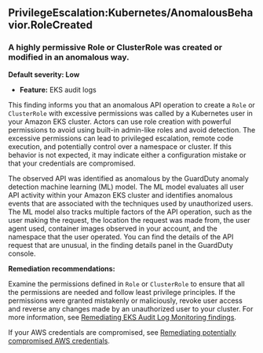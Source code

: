 PrivilegeEscalation:Kubernetes/AnomalousBehavior.RoleCreated
------------------------------------------------------------


### A highly permissive Role or ClusterRole was created or modified in an anomalous way.


**Default severity: Low**


 * **Feature:** EKS audit logs

This finding informs you that an anomalous API operation to create a `Role` or `ClusterRole` with excessive permissions was called by a Kubernetes user in your Amazon EKS cluster. Actors can use role creation with powerful permissions to avoid using built\-in admin\-like roles and avoid detection. The excessive permissions can lead to privileged escalation, remote code execution, and potentially control over a namespace or cluster. If this behavior is not expected, it may indicate either a configuration mistake or that your credentials are compromised. 


The observed API was identified as anomalous by the GuardDuty anomaly detection machine learning (ML) model. The ML model evaluates all user API activity within your Amazon EKS cluster and identifies anomalous events that are associated with the techniques used by unauthorized users. The ML model also tracks multiple factors of the API operation, such as the user making the request, the location the request was made from, the user agent used, container images observed in your account, and the namespace that the user operated. You can find the details of the API request that are unusual, in the finding details panel in the GuardDuty console.


**Remediation recommendations:**


Examine the permissions defined in `Role` or `ClusterRole` to ensure that all the permissions are needed and follow least privilege principles. If the permissions were granted mistakenly or maliciously, revoke user access and reverse any changes made by an unauthorized user to your cluster. For more information, see [Remediating EKS Audit Log Monitoring findings](https://docs.aws.amazon.com/guardduty/latest/ug/guardduty-remediate-kubernetes.html).


If your AWS credentials are compromised, see [Remediating potentially compromised AWS credentials](https://docs.aws.amazon.com/guardduty/latest/ug/compromised-creds.html).

